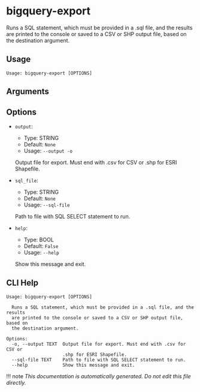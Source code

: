 
# bigquery-export

Runs a SQL statement, which must be provided in a .sql file, and the results are printed to the console
    or saved to a CSV or SHP output file, based on the destination argument.

## Usage

```
Usage: bigquery-export [OPTIONS]
```

## Arguments


## Options

* `output`:
    * Type: STRING
    * Default: `None`
    * Usage: `--output
-o`

    Output file for export. Must end with .csv for CSV or .shp for ESRI Shapefile.



* `sql_file`:
    * Type: STRING
    * Default: `None`
    * Usage: `--sql-file`

    Path to file with SQL SELECT statement to run.



* `help`:
    * Type: BOOL
    * Default: `False`
    * Usage: `--help`

    Show this message and exit.



## CLI Help

```
Usage: bigquery-export [OPTIONS]

  Runs a SQL statement, which must be provided in a .sql file, and the results
  are printed to the console or saved to a CSV or SHP output file, based on
  the destination argument.

Options:
  -o, --output TEXT  Output file for export. Must end with .csv for CSV or
                     .shp for ESRI Shapefile.
  --sql-file TEXT    Path to file with SQL SELECT statement to run.
  --help             Show this message and exit.
```

!!! note
    _This documentation is automatically generated. Do not edit this file directly._
